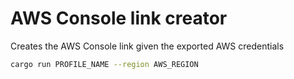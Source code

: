 # AWS Console link creator

Creates the AWS Console link given the exported AWS credentials

```sh
cargo run PROFILE_NAME --region AWS_REGION
```
